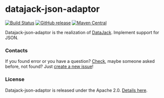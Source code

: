 # datajack-json-adaptor
[![Build Status](https://travis-ci.org/sbtqa/datajack-json-adaptor.svg?branch=master)](https://travis-ci.org/sbtqa/datajack-json-adaptor) [![GitHub release](https://img.shields.io/github/release/sbtqa/datajack-json-adaptor.svg?style=flat-square)](https://github.com/sbtqa/datajack-json-adaptor/releases) [![Maven Central](https://img.shields.io/maven-central/v/ru.sbtqa.tag/swing-back.svg)](https://mvnrepository.com/artifact/ru.sbtqa.tag/datajack-json-adaptor)

Datajack-json-adaptor is the realization of [DataJack](https://github.com/sbtqa/page-factory). Implement support for JSON.

### Contacts
If you found error or you have a question? [Check](https://github.com/sbtqa/datajack-json-adaptor/issues), maybe someone asked before, not found? Just [create a new issue](https://github.com/sbtqa/datajack-json-adaptor/issues/new)!

### License 
Datajack-json-adaptor is released under the Apache 2.0. [Details here](https://github.com/sbtqa/datajack-json-adaptor/blob/master/LICENSE).
